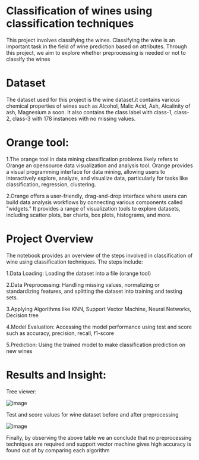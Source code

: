 
# Classification of wines using classification techniques
This project involves classifying the wines. Classifying the wine is an important task in the field of wine prediction based on attributes. Through this project, we aim to explore whether preprocessing is needed or not to classify the wines
# Dataset
The dataset used for this project is the wine dataset.it contains various chemical properties of wines such as Alcohol, Malic Acid, Ash, Alcalinity of ash, Magnesium a soon. It also contains the class label with class-1, class-2, class-3 with 178 instances with no missing values.
# Orange tool:
1.The orange tool in data mining classification problems likely refers to Orange an opensource data visualization and analysis tool. Orange provides a visual programming interface for data mining, allowing users to interactively explore, analyze, and visualize data, particularly for tasks like classification, regression, clustering.

2.Orange offers a user-friendly, drag-and-drop interface where users can build data analysis workflows by connecting various components called "widgets." It provides a range of visualization tools to explore datasets, including scatter plots, bar charts, box plots, histograms, and more.

# Project Overview
The notebook provides an overview of the steps involved in classification of wine using classification techniques. The steps include:

1.Data Loading: Loading the dataset into a file (orange tool)

2.Data Preprocessing: Handling missing values, normalizing or standardizing features, and splitting the dataset into training and testing sets.

3.Applying Algorithms like KNN, Support Vector Machine, Neural Networks, Decision tree

4.Model Evaluation: Accessing the model performance using test and score such as accuracy, precision, recall, f1-score

5.Prediction: Using the trained model to make classification prediction on new wines

# Results and Insight:
Tree viewer:

![image](https://github.com/Anithabonthu/CLASSIFICATION-OF-WINES-BY-DATA-MINING/assets/121091961/8de984ac-049c-409b-b593-15e529cd1c29)

Test and score values for wine dataset before and after preprocessing

![image](https://github.com/Anithabonthu/CLASSIFICATION-OF-WINES-BY-DATA-MINING/assets/121091961/f98b6bb8-6c2f-45a6-bed4-e670145255b7)

Finally, by observing the above table we an conclude that no preprocessing techniques are required and support vector machine gives high accuracy is found out of by comparing each algorithm


